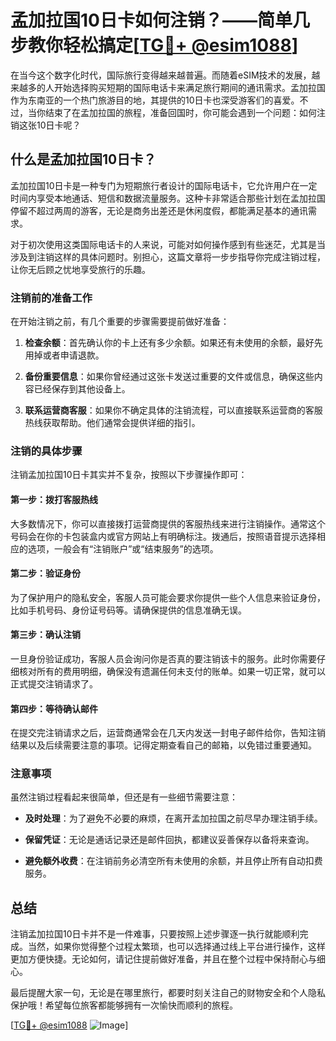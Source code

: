 # 孟加拉国10日卡如何注销？——简单几步教你轻松搞定[[TG💪+ @esim1088](https://t.me/s/esim1088)]

在当今这个数字化时代，国际旅行变得越来越普遍。而随着eSIM技术的发展，越来越多的人开始选择购买短期的国际电话卡来满足旅行期间的通讯需求。孟加拉国作为东南亚的一个热门旅游目的地，其提供的10日卡也深受游客们的喜爱。不过，当你结束了在孟加拉国的旅程，准备回国时，你可能会遇到一个问题：如何注销这张10日卡呢？

## 什么是孟加拉国10日卡？

孟加拉国10日卡是一种专门为短期旅行者设计的国际电话卡，它允许用户在一定时间内享受本地通话、短信和数据流量服务。这种卡非常适合那些计划在孟加拉国停留不超过两周的游客，无论是商务出差还是休闲度假，都能满足基本的通讯需求。

对于初次使用这类国际电话卡的人来说，可能对如何操作感到有些迷茫，尤其是当涉及到注销这样的具体问题时。别担心，这篇文章将一步步指导你完成注销过程，让你无后顾之忧地享受旅行的乐趣。

### 注销前的准备工作

在开始注销之前，有几个重要的步骤需要提前做好准备：

1. **检查余额**：首先确认你的卡上还有多少余额。如果还有未使用的余额，最好先用掉或者申请退款。
   
2. **备份重要信息**：如果你曾经通过这张卡发送过重要的文件或信息，确保这些内容已经保存到其他设备上。

3. **联系运营商客服**：如果你不确定具体的注销流程，可以直接联系运营商的客服热线获取帮助。他们通常会提供详细的指引。

### 注销的具体步骤

注销孟加拉国10日卡其实并不复杂，按照以下步骤操作即可：

#### 第一步：拨打客服热线
大多数情况下，你可以直接拨打运营商提供的客服热线来进行注销操作。通常这个号码会在你的卡包装盒内或官方网站上有明确标注。拨通后，按照语音提示选择相应的选项，一般会有“注销账户”或“结束服务”的选项。

#### 第二步：验证身份
为了保护用户的隐私安全，客服人员可能会要求你提供一些个人信息来验证身份，比如手机号码、身份证号码等。请确保提供的信息准确无误。

#### 第三步：确认注销
一旦身份验证成功，客服人员会询问你是否真的要注销该卡的服务。此时你需要仔细核对所有的费用明细，确保没有遗漏任何未支付的账单。如果一切正常，就可以正式提交注销请求了。

#### 第四步：等待确认邮件
在提交完注销请求之后，运营商通常会在几天内发送一封电子邮件给你，告知注销结果以及后续需要注意的事项。记得定期查看自己的邮箱，以免错过重要通知。

### 注意事项

虽然注销过程看起来很简单，但还是有一些细节需要注意：

- **及时处理**：为了避免不必要的麻烦，在离开孟加拉国之前尽早办理注销手续。
  
- **保留凭证**：无论是通话记录还是邮件回执，都建议妥善保存以备将来查询。

- **避免额外收费**：在注销前务必清空所有未使用的余额，并且停止所有自动扣费服务。

## 总结

注销孟加拉国10日卡并不是一件难事，只要按照上述步骤逐一执行就能顺利完成。当然，如果你觉得整个过程太繁琐，也可以选择通过线上平台进行操作，这样更加方便快捷。无论如何，请记住提前做好准备，并且在整个过程中保持耐心与细心。

最后提醒大家一句，无论是在哪里旅行，都要时刻关注自己的财物安全和个人隐私保护哦！希望每位旅客都能够拥有一次愉快而顺利的旅程。

[[TG💪+ @esim1088](https://t.me/s/esim1088) ![Image](https://i.postimg.cc/4NQfJmqS/Snipaste-2025-05-13-00-14-12.png)]